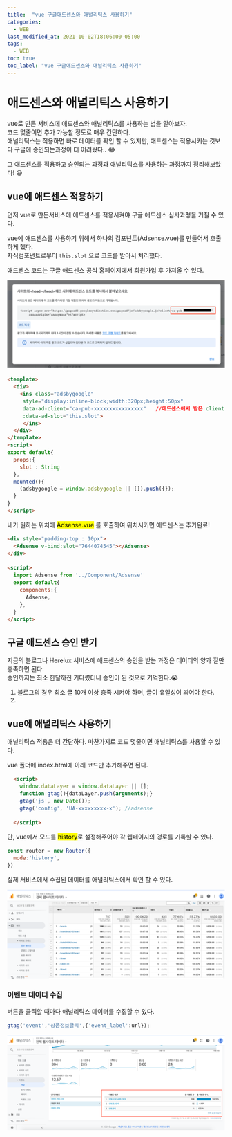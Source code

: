 ```yaml
---
title:  "vue 구글애드센스와 애널리틱스 사용하기"
categories:
  - WEB
last_modified_at: 2021-10-02T18:06:00-05:00
tags:
  - WEB
toc: true
toc_label: "vue 구글애드센스와 애널리틱스 사용하기"
---
```


# 애드센스와 애널리틱스 사용하기
vue로 만든 서비스에 애드센스와 애널리틱스를 사용하는 법을 알아보자. <br>
코드 몇줄이면 추가 가능할 정도로 매우 간단하다. <br>
애널리틱스는 적용하면 바로 데이터를 확인 할 수 있지만, 애드센스는 적용시키는 것보다 구글에 승인되는과정이 더 어려웠다.. 😂 

그 애드센스를 적용하고 승인되는 과정과 애널리틱스를 사용하는 과정까지 정리해보았다! 😃 

## vue에 애드센스 적용하기
먼저 vue로 만든서비스에 애드센스를 적용시켜야 구글 애드센스 심사과정을 거칠 수 있다.


vue에 애드센스를 사용하기 위해서 하나의 컴포넌트(Adsense.vue)를 만들어서 호출하게 했다. <br>
자식컴포넌트로부터 `this.slot` 으로 코드를 받아서 처리했다.

애드센스 코드는 구글 애드센스 공식 홈페이지에서 회원가입 후 가져올 수 있다.

![Image Alt 텍스트](/assets/img/web/adsense.png)  


```html
<template>
  <div>
    <ins class="adsbygoogle"
     style="display:inline-block;width:320px;height:50px"
     data-ad-client="ca-pub-xxxxxxxxxxxxxxxx"   //애드센스에서 받은 client 코드입력
     :data-ad-slot="this.slot">
     </ins>
  </div>
</template>
<script>
export default{
  props:{
    slot : String
  },
  mounted(){
    (adsbygoogle = window.adsbygoogle || []).push({});
  }
}
</script>
```

내가 원하는 위치에 <mark>Adsense.vue</mark> 를 호출하여 위치시키면 애드센스는 추가완료!

```html
<div style="padding-top : 10px">
  <Adsense v-bind:slot="7644074545"></Adsense>
</div>

<script>
  import Adsense from '../Component/Adsense'
  export default{
    components:{
      Adsense,
    },
  }
</script>
```

## 구글 애드센스 승인 받기
지금의 블로그나 Herelux 서비스에 애드센스의 승인을 받는 과정은 데이터의 양과 질만 충족하면 된다.<br>
승인까지는 최소 한달까진 기다렸더니 승인이 된 것으로 기억한다.😭

1. 블로그의 경우 최소 글 10개 이상 충족 시켜야 하며, 글이 유일성이 띄어야 한다.
2. 

## vue에 애널리틱스 사용하기
애널리틱스 적용은 더 간단하다. 마찬가지로 코드 몇줄이면 애널리틱스를 사용할 수 있다.

vue 폴더에 index.html에 아래 코드만 추가해주면 된다.
```html
  <script>
    window.dataLayer = window.dataLayer || [];
    function gtag(){dataLayer.push(arguments);}
    gtag('js', new Date());
    gtag('config', 'UA-xxxxxxxxx-x'); //adsense 
    
  </script>
```

단, vue에서 모드를 <mark>history</mark>로 설정해주어야 각 웹페이지의 경로를 기록할 수 있다.

```javascript
const router = new Router({
  mode:'history',
})
```

실제 서비스에서 수집된 데이터를 애널리틱스에서 확인 할 수 있다.

![Image Alt 텍스트](/assets/img/web/analytics_1.png)  

### 이벤트 데이터 수집
버튼을 클릭할 때마다 애널리틱스 데이터를 수집할 수 있다.

```javascript
gtag('event','상품정보클릭',{'event_label':url});
```

![Image Alt 텍스트](/assets/img/web/analytics_2.png)  
